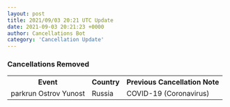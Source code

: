 ```yaml
---
layout: post
title: 2021/09/03 20:21 UTC Update
date: 2021-09-03 20:21:23 +0000
author: Cancellations Bot
category: 'Cancellation Update'
---
```


<h3>Cancellations Removed</h3>
<div class='hscrollable'>
<table style='width: 100%'>
    <tr>
        <th>Event</th>
        <th>Country</th>
        <th>Previous Cancellation Note</th>
    </tr>
    <tr>
        <td>parkrun Ostrov Yunost</td>
        <td>Russia</td>
        <td>COVID-19 (Coronavirus)</td>
    </tr>
</table>
</div>

